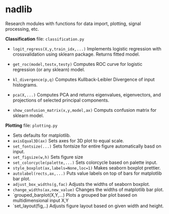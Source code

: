 # nadlib
Research modules with functions for data import, plotting, signal processing, etc.

**Classification**
file: `classification.py`

- `logit_regress(X,y,train_idx,...)`
  Implements logistic regression with crossvalidation using sklearn package. Returns fitted model.
  
- `get_roc(model,testx,testy)`
  Computes ROC curve for logistic regression (or any sklearn) model.
  
- `kl_divergence(p,q)`
  Computes Kullback-Leibler Divergence of input histograms.
  
- `pca(X,...)`
  Computes PCA and returns eigenvalues, eigenvectors, and projections of selected principal components.
  
- `show_confusion_matrix(x,y,model,ax)`
  Computs confusion matrix for sklearn model.
  
  
**Plotting**
file: `plotting.py`

- Sets defaults for matplotlib.
- `axisEqual3D(ax)`
  Sets axes for 3D plot to equal scale.
- `set_fontsize(...)`
  Sets fontsize for entire figure automatically basd on input.
- `set_figsize(w,h)`
  Sets figure size
- `set_colorcycle(palette,...)`
  Sets colorcycle based on palette input.
- `style_boxplot(ax,labels=None,loc=1)`
  Makes seaborn boxplot prettier.
- `autolabel(rects,ax,...)`
  Puts value labels on top of bars for matplotlib bar plot.
- `adjust_box_widths(g,fac)`
  Adjusts the widths of seaborn boxplot.
- `change_widths(ax,new_value)`
  Changes the widths of matplotlib bar plot.
- `grouped_barplot(X,Y,...)
  Plots a grouped bar plot based on multidimensional input X,Y
- `set_layout(fig,..)
  Adjusts figure layout based on given width and height.
  
